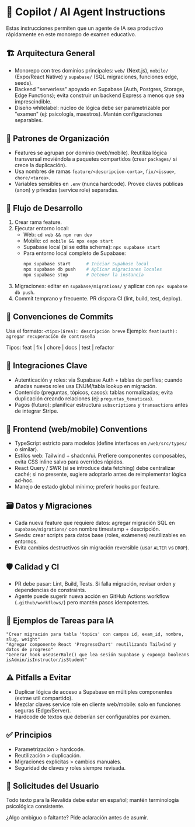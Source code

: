 # 🤖 Copilot / AI Agent Instructions

Estas instrucciones permiten que un agente de IA sea productivo rápidamente en este monorepo de examen educativo.

## 🏗 Arquitectura General
- Monorepo con tres dominios principales: `web/` (Next.js), `mobile/` (Expo/React Native) y `supabase/` (SQL migraciones, funciones edge, seeds).
- Backend "serverless" apoyado en Supabase (Auth, Postgres, Storage, Edge Functions); evita construir un backend Express a menos que sea imprescindible.
- Diseño whitelabel: núcleo de lógica debe ser parametrizable por "examen" (ej: psicología, maestros). Mantén configuraciones separables.

## 📁 Patrones de Organización
- Features se agrupan por dominio (web/mobile). Reutiliza lógica transversal moviéndola a paquetes compartidos (crear `packages/` si crece la duplicación).
- Usa nombres de ramas `feature/<descripcion-corta>`, `fix/<issue>`, `chore/<tarea>`.
- Variables sensibles en `.env` (nunca hardcode). Provee claves públicas (anon) y privadas (service role) separadas.

## 🧪 Flujo de Desarrollo
1. Crear rama feature.
2. Ejecutar entorno local:
   - Web: `cd web && npm run dev`
   - Mobile: `cd mobile && npx expo start`
   - Supabase local (si se edita schema): `npx supabase start`
   - Para entorno local completo de Supabase:
     ```bash
     npx supabase start      # Iniciar Supabase local
     npx supabase db push    # Aplicar migraciones locales
     npx supabase stop       # Detener la instancia
     ```
3. Migraciones: editar en `supabase/migrations/` y aplicar con `npx supabase db push`.
4. Commit temprano y frecuente. PR dispara CI (lint, build, test, deploy).

## 🧾 Convenciones de Commits
Usa el formato: `<tipo>(área): descripción breve`
Ejemplo: `feat(auth): agregar recuperación de contraseña`

Tipos: feat | fix | chore | docs | test | refactor

## 🔌 Integraciones Clave
- Autenticación y roles: via Supabase Auth + tablas de perfiles; cuando añadas nuevos roles usa ENUM/tabla lookup en migración.
- Contenido (preguntas, tópicos, casos): tablas normalizadas; evita duplicación creando relaciones (ej: `preguntas_tematicas`).
- Pagos (futuro): planificar estructura `subscriptions` y `transactions` antes de integrar Stripe.

## 🎨 Frontend (web/mobile) Conventions
- TypeScript estricto para modelos (define interfaces en `/web/src/types/` o similar).
- Estilos web: Tailwind + shadcn/ui. Prefiere componentes composables, evita CSS inline salvo para overrides rápidos.
- React Query / SWR (si se introduce data fetching) debe centralizar caché; si no presente, sugiere adoptarlo antes de reimplementar lógica ad-hoc.
- Manejo de estado global mínimo; preferir hooks por feature.

## 🗃 Datos y Migraciones
- Cada nueva feature que requiere datos: agregar migración SQL en `supabase/migrations/` con nombre timestamp + descripción.
- Seeds: crear scripts para datos base (roles, exámenes) reutilizables en entornos.
- Evita cambios destructivos sin migración reversible (usar `ALTER` vs `DROP`).

## 🛡 Calidad y CI
- PR debe pasar: Lint, Build, Tests. Si falla migración, revisar orden y dependencias de constraints.
- Agente puede sugerir nueva acción en GitHub Actions workflow (`.github/workflows/`) pero mantén pasos idempotentes.

## 🧩 Ejemplos de Tareas para IA
```text
"Crear migración para tabla 'topics' con campos id, exam_id, nombre, slug, weight"
"Agregar componente React 'ProgressChart' reutilizando Tailwind y datos de progreso"
"Generar hook useUserRole() que lea sesión Supabase y exponga booleans isAdmin/isInstructor/isStudent"
```

## ⚠️ Pitfalls a Evitar
- Duplicar lógica de acceso a Supabase en múltiples componentes (extrae util compartido).
- Mezclar claves service role en cliente web/mobile: solo en funciones seguras (Edge/Server).
- Hardcode de textos que deberían ser configurables por examen.

## ✅ Principios
- Parametrización > hardcode.
- Reutilización > duplicación.
- Migraciones explícitas > cambios manuales.
- Seguridad de claves y roles siempre revisada.

## 📣 Solicitudes del Usuario
Todo texto para la Revalida debe estar en español; mantén terminología psicológica consistente.

¿Algo ambiguo o faltante? Pide aclaración antes de asumir.
